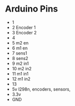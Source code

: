 # Arduino Pins
 - 1
 - 2 Encoder 1
 - 3 Encoder 2
 - 4
 - 5 m2 en
 - 6 m1 en
 - 7 sens1
 - 8 sens2
 - 9 m2 in1
 - 10 m2 in2
 - 11 m1 in1
 - 12 m1 in2
 - 13
 - 5v l298n, encoders, sensors,
 - 3.3v
 - GND
